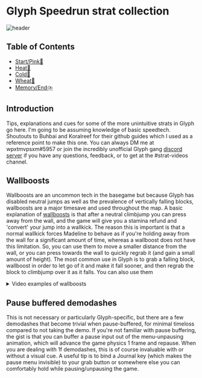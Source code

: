 # Glyph Speedrun strat collection
![header](https://media.discordapp.net/attachments/881844997140414504/881845035581194270/68747470733a2f2f66342e6263626974732e636f6d2f696d672f61333430363939303734375f31362e6a7067.jpg)

## Table of Contents
- [Start/Pink🌸](https://github.com/wpxtmvpsxm/glyph/blob/main/pink.md)
- [Heat🥵](https://github.com/wpxtmvpsxm/glyph/blob/main/heat.md)
- [Cold🥶](https://github.com/wpxtmvpsxm/glyph/blob/main/cold.md)
- [Wheat🌾](https://github.com/wpxtmvpsxm/glyph/blob/main/wheat.md)
- [Memory/End⛈️](https://github.com/wpxtmvpsxm/glyph/blob/main/memory.md)

## Introduction
Tips, explanations and cues for some of the more unintuitive strats in Glyph go here. I'm going to be assuming knowledge of basic speedtech. 
Shoutouts to Buhbai and Koralreef for their github guides which I used as a reference point to make this one.
You can always DM me at wpxtmvpsxm#5957 or join the incredibly unofficial Glyph gang [discord server](https://discord.gg/E87T6jhYZ6) if you have any questions, feedback, or to get at the #strat-videos channel.


## Wallboosts
Wallboosts are an uncommon tech in the basegame but because Glyph has disabled neutral jumps as well as the prevalence of vertically falling blocks, 
wallboosts are a major timesave and used throughout the map.
A basic explanation of [wallboosts](https://twitter.com/MaddyThorson/status/1238338585708781568) is that after a neutral climbjump you can press away from the wall,
and the game will give you a stamina refund and 'convert' your jump into a wallkick. The reason this is important is that a normal wallkick forces Madeline to behave
as if you're holding away from the wall for a significant amount of time, whereas a wallboost does not have this limitation. So, you can use them to move a smaller distance from the wall,
or you can press towards the wall to quickly regrab it (and gain a small amount of height).
The most common use in Glyph is to grab a falling block, wallboost in order to let go of it and make it fall sooner, and then regrab the block to climbjump over it as it falls. You can also use them 

<details>
  <summary>Video examples of wallboosts</summary>
  
![gif](https://github.com/wpxtmvpsxm/glyph/blob/main/images/wallboost.webp)
  
![gif](https://github.com/wpxtmvpsxm/glyph/blob/main/images/wallboost%202.webp)
  
  </details>

  ## Pause buffered demodashes
This is not necessary or particularly Glyph-specific, but there are a few demodashes that become trivial when pause-buffered, for minimal timeloss compared to not taking the demo. 
If you're not familiar with pause buffering, the gist is that you can buffer a pause input out of the menu-unpausing animation, which will advance the game physics 1 frame and repause.
When you are dealing with 1f demodashes, this is of course invaluable with or without a visual cue.
A useful tip is to bind a Journal key (which makes the pause menu invisible) to your grab button or somewhere else you can comfortably hold while pausing/unpausing the game.

